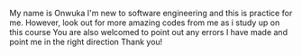 My name is Onwuka 
I'm new to software engineering and this is practice for me. 
However, look out for more amazing codes from me as i study up on this course
You are also welcomed to point out any errors I have made and point me in the right direction
Thank you!
